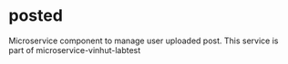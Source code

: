 # posted

Microservice component to manage user uploaded post. This service is part of microservice-vinhut-labtest
